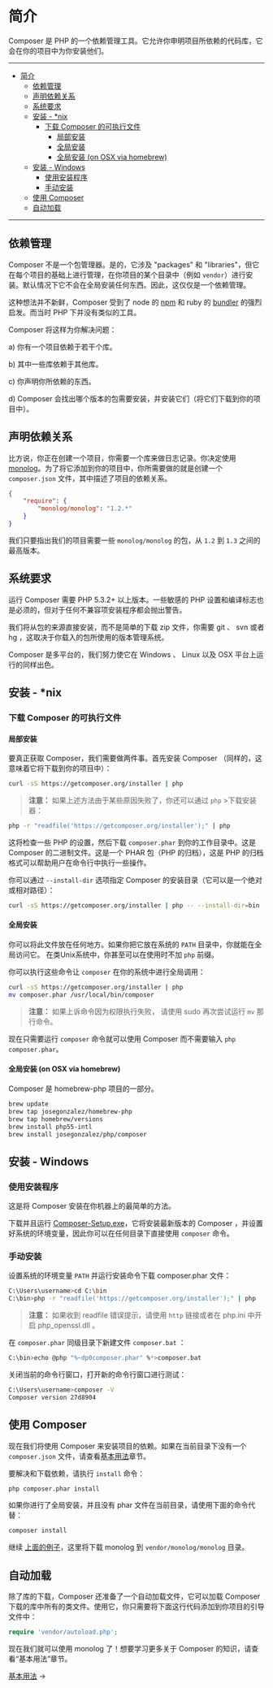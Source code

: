 <a name="Introduction"></a>
# 简介

Composer 是 PHP 的一个依赖管理工具。它允许你申明项目所依赖的代码库，它会在你的项目中为你安装他们。

---

- [简介](#Introduction)
  - [依赖管理](#Dependency-management)
  - [声明依赖关系](#Declaring-dependencies)
  - [系统要求](#System-Requirements)
  - [安装 - *nix](#Installation-*nix)
    - [下载 Composer 的可执行文件](#Downloading-the-Composer-Executable)
      - [局部安装](#Locally)
      - [全局安装](#Globally)
      - [全局安装 (on OSX via homebrew)](#Globally-on-OSX-via-homebrew)
  - [安装 - Windows](#Installation-Windows)
    - [使用安装程序](#Using-the-Installer)
    - [手动安装](#Manual-Installation)
  - [使用 Composer](#Using-Composer)
  - [自动加载](#Autoloading)

---

<a name="Dependency-management"></a>
## 依赖管理

Composer 不是一个包管理器。是的，它涉及 "packages" 和 "libraries"，但它在每个项目的基础上进行管理，在你项目的某个目录中（例如 `vendor`）进行安装。默认情况下它不会在全局安装任何东西。因此，这仅仅是一个依赖管理。

这种想法并不新鲜，Composer 受到了 node 的 [npm](http://npmjs.org/)
和 ruby 的 [bundler](http://gembundler.com/) 的强烈启发。而当时 PHP 下并没有类似的工具。

Composer 将这样为你解决问题：

a) 你有一个项目依赖于若干个库。

b) 其中一些库依赖于其他库。

c) 你声明你所依赖的东西。

d) Composer 会找出哪个版本的包需要安装，并安装它们（将它们下载到你的项目中）。

<a name="Declaring-dependencies"></a>
## 声明依赖关系

比方说，你正在创建一个项目，你需要一个库来做日志记录。你决定使用 [monolog](https://github.com/Seldaek/monolog)。为了将它添加到你的项目中，你所需要做的就是创建一个 `composer.json` 文件，其中描述了项目的依赖关系。

```json
{
    "require": {
        "monolog/monolog": "1.2.*"
    }
}
```

我们只要指出我们的项目需要一些 `monolog/monolog` 的包，从 `1.2` 到 `1.3` 之间的最高版本。

<a name="System-Requirements"></a>
## 系统要求

运行 Composer 需要 PHP 5.3.2+ 以上版本。一些敏感的 PHP 设置和编译标志也是必须的，但对于任何不兼容项安装程序都会抛出警告。

我们将从包的来源直接安装，而不是简单的下载 zip 文件，你需要 git 、 svn 或者 hg ，这取决于你载入的包所使用的版本管理系统。

Composer 是多平台的，我们努力使它在 Windows 、 Linux 以及 OSX 平台上运行的同样出色。

<a name="Installation-*nix"></a>
## 安装 - *nix

<a name="Downloading-the-Composer-Executable"></a>
### 下载 Composer 的可执行文件

<a name="Locally"></a>
#### 局部安装

要真正获取 Composer，我们需要做两件事。首先安装 Composer （同样的，这意味着它将下载到你的项目中）：

```sh
curl -sS https://getcomposer.org/installer | php
```

> **注意：** 如果上述方法由于某些原因失败了，你还可以通过 `php` >下载安装器：

```sh
php -r "readfile('https://getcomposer.org/installer');" | php
```

这将检查一些 PHP 的设置，然后下载 `composer.phar` 到你的工作目录中。这是 Composer 的二进制文件。这是一个 PHAR 包（PHP 的归档），这是 PHP 的归档格式可以帮助用户在命令行中执行一些操作。

你可以通过 `--install-dir` 选项指定 Composer 的安装目录（它可以是一个绝对或相对路径）：

```sh
curl -sS https://getcomposer.org/installer | php -- --install-dir=bin
```

<a name="Globally"></a>
#### 全局安装

你可以将此文件放在任何地方。如果你把它放在系统的 `PATH` 目录中，你就能在全局访问它。 在类Unix系统中，你甚至可以在使用时不加 `php` 前缀。

你可以执行这些命令让 `composer` 在你的系统中进行全局调用：

```sh
curl -sS https://getcomposer.org/installer | php
mv composer.phar /usr/local/bin/composer
```

> **注意：** 如果上诉命令因为权限执行失败，
> 请使用 sudo 再次尝试运行 `mv` 那行命令。

现在只需要运行 `composer` 命令就可以使用 Composer 而不需要输入 `php composer.phar`。

<a name="Globally-on-OSX-via-homebrew"></a>
#### 全局安装 (on OSX via homebrew)

Composer 是 homebrew-php 项目的一部分。

```sh
brew update
brew tap josegonzalez/homebrew-php
brew tap homebrew/versions
brew install php55-intl
brew install josegonzalez/php/composer
```

<a name="Installation-Windows"></a>
## 安装 - Windows

<a name="Using-the-Installer"></a>
### 使用安装程序

这是将 Composer 安装在你机器上的最简单的方法。

下载并且运行 [Composer-Setup.exe](https://getcomposer.org/Composer-Setup.exe)，它将安装最新版本的 Composer ，并设置好系统的环境变量，因此你可以在任何目录下直接使用 `composer` 命令。

<a name="Manual-Installation"></a>
### 手动安装

设置系统的环境变量 `PATH` 并运行安装命令下载 composer.phar 文件：

```sh
C:\Users\username>cd C:\bin
C:\bin>php -r "readfile('https://getcomposer.org/installer');" | php
```

> **注意：** 如果收到 readfile 错误提示，请使用 `http` 链接或者在 php.ini 中开启 php_openssl.dll 。

在 `composer.phar` 同级目录下新建文件 `composer.bat` ：

```sh
C:\bin>echo @php "%~dp0composer.phar" %*>composer.bat
```

关闭当前的命令行窗口，打开新的命令行窗口进行测试：

```sh
C:\Users\username>composer -V
Composer version 27d8904
```

<a name="Using-Composer"></a>
## 使用 Composer

现在我们将使用 Composer 来安装项目的依赖。如果在当前目录下没有一个 `composer.json` 文件，请查看[基本用法](01-basic-usage.md)章节。

要解决和下载依赖，请执行 `install` 命令：

```sh
php composer.phar install
```

如果你进行了全局安装，并且没有 phar 文件在当前目录，请使用下面的命令代替：

```sh
composer install
```

继续 [上面的例子](#Declaring-dependencies)，这里将下载 monolog 到 `vendor/monolog/monolog` 目录。

<a name="Autoloading"></a>
## 自动加载

除了库的下载，Composer 还准备了一个自动加载文件，它可以加载 Composer 下载的库中所有的类文件。使用它，你只需要将下面这行代码添加到你项目的引导文件中：

```php
require 'vendor/autoload.php';
```

现在我们就可以使用 monolog 了！想要学习更多关于 Composer 的知识，请查看“基本用法”章节。

[基本用法](01-basic-usage.md) &rarr;
